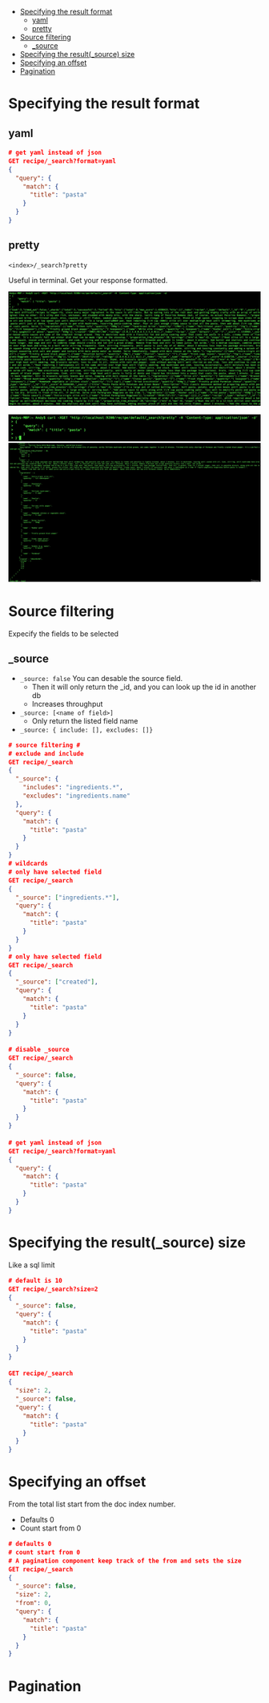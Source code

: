 - [Specifying the result format](#specifying-the-result-format)
  - [yaml](#yaml)
  - [pretty](#pretty)
- [Source filtering](#source-filtering)
  - [_source](#_source)
- [Specifying the result(_source) size](#specifying-the-result_source-size)
- [Specifying an offset](#specifying-an-offset)
- [Pagination](#pagination)

# Specifying the result format

## yaml

```JSON
# get yaml instead of json
GET recipe/_search?format=yaml
{
  "query": {
    "match": {
      "title": "pasta"
    }
  }
}
```

## pretty

`<index>/_search?pretty`

Useful in terminal. Get your response formatted.

![without prettier](pictures/10.controlling-query-results/without-prettier.png)

![with prettier](pictures/10.controlling-query-results/with-pretty-1.png)
![with prettier](pictures/10.controlling-query-results/with-pretty-2.png)

# Source filtering

Expecify the fields to be selected

## _source

- `_source: false` You can desable the source field.
  - Then it will only return the _id, and you can look up the id in another db
  - Increases throughput
- `_source: [<name of field>]`
  - Only return the listed field name
- `_source: { include: [], excludes: []}`

```JSON
# source filtering #
# exclude and include
GET recipe/_search
{
  "_source": {
    "includes": "ingredients.*",
    "excludes": "ingredients.name"
  }, 
  "query": {
    "match": {
      "title": "pasta"
    }
  }
}
# wildcards
# only have selected field
GET recipe/_search
{
  "_source": ["ingredients.*"],
  "query": {
    "match": {
      "title": "pasta"
    }
  }
}
# only have selected field
GET recipe/_search
{
  "_source": ["created"],
  "query": {
    "match": {
      "title": "pasta"
    }
  }
}

# disable _source
GET recipe/_search
{
  "_source": false,
  "query": {
    "match": {
      "title": "pasta"
    }
  }
}

# get yaml instead of json
GET recipe/_search?format=yaml
{
  "query": {
    "match": {
      "title": "pasta"
    }
  }
}
```

# Specifying the result(_source) size

Like a sql limit

```JSON
# default is 10
GET recipe/_search?size=2
{
  "_source": false,
  "query": {
    "match": {
      "title": "pasta"
    }
  }
}

GET recipe/_search
{
  "size": 2, 
  "_source": false,
  "query": {
    "match": {
      "title": "pasta"
    }
  }
}
```

# Specifying an offset

From the total list start from the doc index number.

- Defaults 0
- Count start from 0

```JSON
# defaults 0
# count start from 0
# A pagination component keep track of the from and sets the size
GET recipe/_search
{
  "_source": false,
  "size": 2,
  "from": 0, 
  "query": {
    "match": {
      "title": "pasta"
    }
  }
}
```

# Pagination
